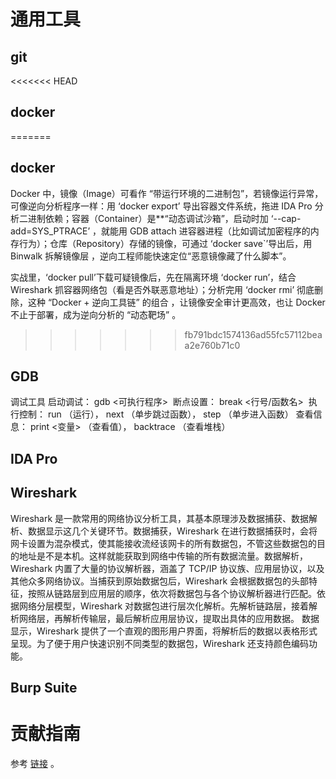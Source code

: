 
# 通用工具

## git

<<<<<<< HEAD
## docker
=======

## docker  
Docker 中，镜像（Image）可看作 “带运行环境的二进制包”，若镜像运行异常，可像逆向分析程序一样：用 ‘docker export’ 导出容器文件系统，拖进 IDA Pro 分析二进制依赖；容器（Container）是**“动态调试沙箱”，启动时加 ‘--cap-add=SYS_PTRACE’ ，就能用 GDB  attach 进容器进程（比如调试加密程序的内存行为）；仓库（Repository）存储的镜像，可通过 ‘docker save`’导出后，用 Binwalk 拆解镜像层 ，逆向工程师能快速定位“恶意镜像藏了什么脚本”。  

实战里，‘docker pull’下载可疑镜像后，先在隔离环境 ‘docker run’，结合 Wireshark 抓容器网络包（看是否外联恶意地址）；分析完用 ‘docker rmi’ 彻底删除，这种 “Docker + 逆向工具链” 的组合 ，让镜像安全审计更高效，也让 Docker 不止于部署，成为逆向分析的 “动态靶场” 。  

>>>>>>> fb791bdc1574136ad55fc57112beaa2e760b71c0

## GDB
调试工具
启动调试： gdb <可执行程序> 
断点设置： break <行号/函数名> 
执行控制： run （运行）， next （单步跳过函数）， step （单步进入函数）
查看信息： print <变量> （查看值）， backtrace （查看堆栈）


## IDA Pro


## Wireshark
Wireshark 是一款常用的网络协议分析工具，其基本原理涉及数据捕获、数据解析、数据显示这几个关键环节。数据捕获，Wireshark 在进行数据捕获时，会将网卡设置为混杂模式，使其能接收流经该网卡的所有数据包，不管这些数据包的目的地址是不是本机。这样就能获取到网络中传输的所有数据流量。数据解析，Wireshark 内置了大量的协议解析器，涵盖了 TCP/IP 协议族、应用层协议，以及其他众多网络协议。当捕获到原始数据包后，Wireshark 会根据数据包的头部特征，按照从链路层到应用层的顺序，依次将数据包与各个协议解析器进行匹配。依据网络分层模型，Wireshark 对数据包进行层次化解析。先解析链路层，接着解析网络层，再解析传输层，最后解析应用层协议，提取出具体的应用数据。
数据显示，Wireshark 提供了一个直观的图形用户界面，将解析后的数据以表格形式呈现。为了便于用户快速识别不同类型的数据包，Wireshark 还支持颜色编码功能。

## Burp Suite

# 贡献指南

参考 [链接](https://github.com/OpenHUTB/.github/blob/master/CONTRIBUTING.md) 。
